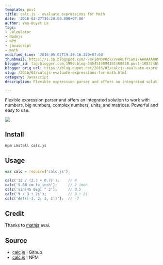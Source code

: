 ```yaml
---
template: post
title: calc.js - evaluate expressions for Math
date: '2016-03-27T16:20:00.000+07:00'
author: Van-Duyet Le
tags:
- Calculator
- Nodejs
- NPM
- javascript
- math
modified_time: '2016-05-02T19:39:16.320+07:00'
thumbnail: https://1.bp.blogspot.com/-vmFjdMDVRok/Vvek0fYiwmI/AAAAAAAASas/iUUHSjQAWYUcWK6F5tx8qq3nfP_sVozOg/s1600/calc.png
blogger_id: tag:blogger.com,1999:blog-3454518094181460838.post-1083746582557969295
blogger_orig_url: https://blog.duyet.net/2016/03/calcjs-evaluate-expressions-for-math.html
slug: /2016/03/calcjs-evaluate-expressions-for-math.html
category: Javascript
description: Flexible expression parser and offers an integrated solution to work with numbers, big numbers, complex numbers, units, and matrices. Powerful and easy to use.

---
```


Flexible expression parser and offers an integrated solution to work with numbers, big numbers, complex numbers, units, and matrices. Powerful and easy to use.

[![](https://1.bp.blogspot.com/-vmFjdMDVRok/Vvek0fYiwmI/AAAAAAAASas/iUUHSjQAWYUcWK6F5tx8qq3nfP_sVozOg/s1600/calc.png)](https://github.com/duyetdev/calc.js)

## Install ##

```
npm install calc.js
```

## Usage ##

```js
var calc = require('calc.js');

calc('12 / (2.3 + 0.7)');    // 4
calc('5.08 cm to inch');     // 2 inch
calc('sin(45 deg) ^ 2');     // 0.5
calc('9 / 3 + 2i');          // 3 + 2i
calc('det([-1, 2; 3, 1])');  // -7
```

## Credit ##
Thanks to [mathjs](https://github.com/josdejong/mathjs) eval.

## Source  ##

- [calc.js](https://github.com/duyetdev/calc.js) | Github
- [calc.js](https://www.npmjs.com/package/calc.js) | NPM
